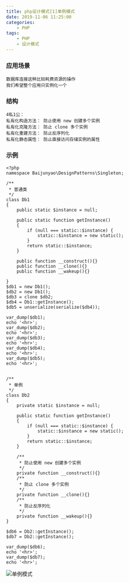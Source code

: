```yaml
---
title: php设计模式[1]单例模式
date: 2019-11-06 11:25:00
categories: 
    - PHP
tags:
    - PHP
    - 设计模式
---
```


### 应用场景
    数据库连接这种比较耗费资源的操作
    我们希望整个应用只实例化一个

### 结构
    4私1公：
    私有化构造方法： 防止使用 new 创建多个实例
    私有化克隆方法： 防止 clone 多个实例
    私有化重建方法： 防止反序列化
    私有化静态属性： 防止直接访问存储实例的属性

### 示例
```
<?php
namespace Baijunyao\DesignPatterns\Singleton;

/**
 * 普通类
 */
class Db1
{
    public static $instance = null;

    public static function getInstance()
    {
        if (null === static::$instance) {
            static::$instance = new static();
        }
        return static::$instance;
    }

    public function __construct(){}
    public function __clone(){}
    public function __wakeup(){}

}
$db1 = new Db1();
$db2 = new Db1();
$db3 = clone $db2;
$db4 = Db1::getInstance();
$db5 = unserialize(serialize($db4));

var_dump($db1);
echo '<hr>';
var_dump($db2);
echo '<hr>';
var_dump($db3);
echo '<hr>';
var_dump($db4);
echo '<hr>';
var_dump($db5);
echo '<hr>';


/**
 * 单例
 */
class Db2
{
    private static $instance = null;

    public static function getInstance()
    {
        if (null === static::$instance) {
            static::$instance = new static();
        }
        return static::$instance;
    }

    /**
     * 防止使用 new 创建多个实例
     */
    private function __construct(){}
    /**
     * 防止 clone 多个实例
     */
    private function __clone(){}
    /**
     * 防止反序列化
     */
    private function __wakeup(){}
}

$db6 = Db2::getInstance();
$db7 = Db2::getInstance();

var_dump($db6);
echo '<hr>';
var_dump($db7);
echo '<hr>';
```

![单例模式](https://cdn.jsdelivr.net/gh/CrazyDuck827/CrazyDuck827.github.io/image/oop1.jpg)